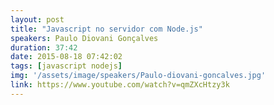 ```yaml
---
layout: post
title: "Javascript no servidor com Node.js"
speakers: Paulo Diovani Gonçalves
duration: 37:42
date: 2015-08-18 07:42:02
tags: [javascript nodejs]
img: '/assets/image/speakers/Paulo-diovani-goncalves.jpg'
link: https://www.youtube.com/watch?v=qmZXcHtzy3k
---
```

